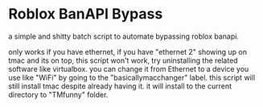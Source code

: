 # Roblox BanAPI Bypass
a simple and shitty batch script to automate bypassing roblox banapi.

only works if you have ethernet, if you have "ethernet 2" showing up on tmac and its on top, this script won't work, try uninstalling the related software like virtualbox.
you can change it from Ethernet to a device you use like "WiFi" by going to the "basicallymacchanger" label.
this script will still install tmac despite already having it. it will install to the current directory to "TMfunny" folder.
